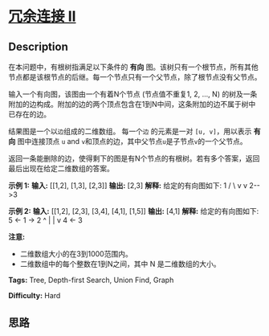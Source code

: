 # [冗余连接 II][title]

## Description

在本问题中，有根树指满足以下条件的 **有向** 图。该树只有一个根节点，所有其他节点都是该根节点的后继。每一个节点只有一个父节点，除了根节点没有父节点。

输入一个有向图，该图由一个有着N个节点 (节点值不重复1, 2, ..., N)
的树及一条附加的边构成。附加的边的两个顶点包含在1到N中间，这条附加的边不属于树中已存在的边。

结果图是一个以`边`组成的二维数组。 每一个`边` 的元素是一对 `[u, v]`，用以表示 **有向** 图中连接顶点 `u` and
`v`和顶点的边，其中父节点`u`是子节点`v`的一个父节点。

返回一条能删除的边，使得剩下的图是有N个节点的有根树。若有多个答案，返回最后出现在给定二维数组的答案。

**示例  1:**
            **输入:** [[1,2], [1,3], [2,3]]    **输出:** [2,3]    **解释:** 给定的有向图如下:      1     / \    v   v    2-->3    

**示例 2:**
            **输入:** [[1,2], [2,3], [3,4], [4,1], [1,5]]    **输出:** [4,1]    **解释:** 给定的有向图如下:    5 <- 1 -> 2         ^    |         |    v         4 <- 3    

**注意:**

  * 二维数组大小的在3到1000范围内。
  * 二维数组中的每个整数在1到N之间，其中 N 是二维数组的大小。


**Tags:** Tree, Depth-first Search, Union Find, Graph

**Difficulty:** Hard

## 思路

[title]: https://leetcode-cn.com/problems/redundant-connection-ii

